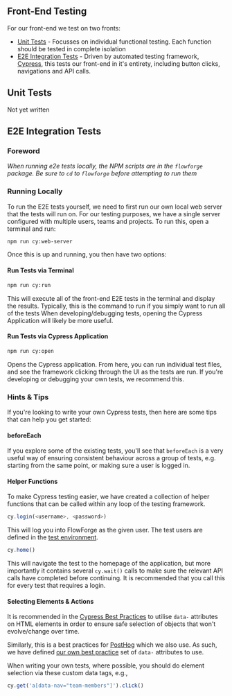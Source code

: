 ## Front-End Testing

For our front-end we test on two fronts:

- [Unit Tests](#unit-tests) - Focusses on individual functional testing. Each function should be tested in complete isolation
- [E2E Integration Tests](#e2e-integration-tests) - Driven by automated testing framework, [Cypress](https://www.cypress.io/), this tests our front-end in it's entirety, including button clicks, navigations and API calls.

## Unit Tests

Not yet written

## E2E Integration Tests

### Foreword
*When running e2e tests locally, the NPM scripts are in the `flowforge` package.*
*Be sure to `cd` to `flowforge` before attempting to run them*

### Running Locally

To run the E2E tests yourself, we need to first run our own local web server that the tests will run on.
For our testing purposes, we have a single server configured with multiple users, teams and projects.
To run this, open a terminal and run:

```bash
npm run cy:web-server
```

Once this is up and running, you then have two options:

#### Run Tests via Terminal

```bash
npm run cy:run
```


This will execute all of the front-end E2E tests in the terminal and display the results. 
Typically, this is the command to run if you simply want to run all of the tests
When developing/debugging tests, opening the Cypress Application will likely be more useful.


#### Run Tests via Cypress Application

```bash
npm run cy:open
```

Opens the Cypress application. From here, you can run individual test files, and see the framework clicking through the UI as the tests are run. If you're developing or debugging your own tests, we recommend this. 

### Hints & Tips

If you're looking to write your own Cypress tests, then here are some tips that can help you get started:

#### beforeEach

If you explore some of the existing tests, you'll see that `beforeEach` is a very useful way of ensuring consistent behaviour across a group of tests, e.g. starting from the same point, or making sure a user is logged in.

#### Helper Functions

To make Cypress testing easier, we have created a collection of helper functions that can be called within any loop of the testing framework.

```js
cy.login(<username>, <password>)
```
This will log you into FlowForge as the given user. The test users are defined in the [test environment](https://github.com/flowforge/flowforge/blob/main/test/e2e/frontend/environments/standard.js).

```js
cy.home()
```
This will navigate the test to the homepage of the application, but more importantly it contains several `cy.wait()` calls to make sure the relevant API calls have completed before continuing.
It is recommended that you call this for every test that requires a login. 

#### Selecting Elements & Actions

It is recommended in the [Cypress Best Practices](https://docs.cypress.io/guides/references/best-practices#Selecting-Elements) to utilise `data-` attributes on HTML elements in order to ensure safe selection of objects that won't evolve/change over time.

Similarly, this is a best practices for [PostHog](https://posthog.com/) which we also use. As such, we have defined [our own best practice](./data-attributes.md) set of `data-` attributes to use.

When writing your own tests, where possible, you should do element selection via these custom data tags, e.g.,

```js
cy.get('a[data-nav="team-members"]').click()
```